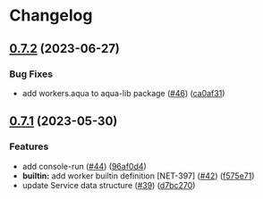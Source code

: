 # Changelog

## [0.7.2](https://github.com/fluencelabs/aqua-lib/compare/aqua-lib-v0.7.1...aqua-lib-v0.7.2) (2023-06-27)


### Bug Fixes

* add workers.aqua to aqua-lib package ([#46](https://github.com/fluencelabs/aqua-lib/issues/46)) ([ca0af31](https://github.com/fluencelabs/aqua-lib/commit/ca0af31ace0122898382001a2403d905c829ae90))

## [0.7.1](https://github.com/fluencelabs/aqua-lib/compare/aqua-lib-v0.7.0...aqua-lib-v0.7.1) (2023-05-30)


### Features

* add console-run ([#44](https://github.com/fluencelabs/aqua-lib/issues/44)) ([96af0d4](https://github.com/fluencelabs/aqua-lib/commit/96af0d4d4d7c40562142896a5d6500c4e991302f))
* **builtin:** add worker builtin definition [NET-397] ([#42](https://github.com/fluencelabs/aqua-lib/issues/42)) ([f575e71](https://github.com/fluencelabs/aqua-lib/commit/f575e71e054cca529190835ed1cb2f605a544b70))
* update Service data structure ([#39](https://github.com/fluencelabs/aqua-lib/issues/39)) ([d7bc270](https://github.com/fluencelabs/aqua-lib/commit/d7bc270d361c25ac087f989d9eb2c6c86d7fba6b))

